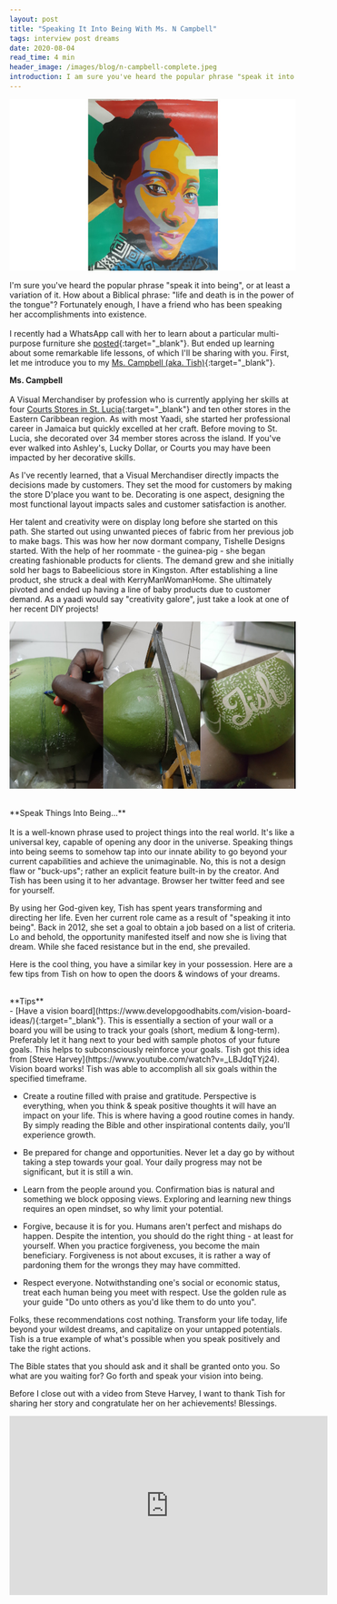 ```yaml
---
layout: post
title: "Speaking It Into Being With Ms. N Campbell"
tags: interview post dreams
date: 2020-08-04
read_time: 4 min
header_image: /images/blog/n-campbell-complete.jpeg
introduction: I am sure you've heard the popular phrase "speak it into being", or at least a variation of it. How about a Biblical phrase "life and death is in the power of the tongue"? Fortunately enough, I have a friend who has been speaking her accomplishments into existence.
---
```



!["Speak It Into Beign"](/images/blog/n-campbell-complete.jpeg)

I'm sure you've heard the popular phrase "speak it into being", or at least a variation of it. How about a Biblical phrase: "life and death is in the power of the tongue"? Fortunately enough, I have a friend who has been speaking her accomplishments into existence.
<br/>
<br/>
I recently had a WhatsApp call with her to learn about a particular multi-purpose furniture she [posted](https://twitter.com/CuteTish/status/1256266333001584642?s=20){:target="_blank"}. But ended up learning about some remarkable life lessons, of which I'll be sharing with you. First, let me introduce you to my [Ms. Campbell (aka. Tish)](https://twitter.com/CuteTish){:target="_blank"}. 


**Ms. Campbell**
<br/>
<br/>
A Visual Merchandiser by profession who is currently applying her skills at four [Courts Stores in St. Lucia](https://www.shopcourts.com/stlucia/){:target="_blank"} and ten other stores in the Eastern Caribbean region.
As with most Yaadi, she started her professional career in Jamaica but quickly excelled at her craft. Before moving to St. Lucia, she decorated over 34 member stores across the island. If you've ever walked into Ashley's, Lucky Dollar, or Courts you may have been impacted by her decorative skills.    

As I've recently learned, that a Visual Merchandiser directly impacts the decisions made by customers. They set the mood for customers by making the store D'place you want to be. Decorating is one aspect, designing the most functional layout impacts sales and customer satisfaction is another.

Her talent and creativity were on display long before she started on this path. She started out using unwanted pieces of fabric from her previous job to make bags. This was how her now dormant company, Tishelle Designs started. With the help of her roommate - the guinea-pig - she began creating fashionable products for clients. The demand grew and she initially sold her bags to Babeelicious store in Kingston. After establishing a line product, she struck a deal with KerryManWomanHome. She ultimately pivoted and ended up having a line of baby products due to customer demand. As a yaadi would say "creativity galore", just take a look at one of her recent DIY projects!

!["Example Of Her Work"](/images/blog/tish-cb-combined.jpeg) 

<br/>
**Speak Things Into Being...**
<br/>
<br/>
It is a well-known phrase used to project things into the real world. It's like a universal key, capable of opening any door in the universe. Speaking things into being seems to somehow tap into our innate ability to go beyond your current capabilities and achieve the unimaginable. No, this is not a design flaw or "buck-ups"; rather an explicit feature built-in by the creator. And Tish has been using it to her advantage. Browser her twitter feed and see for yourself. 

By using her God-given key, Tish has spent years transforming and directing her life. Even her current role came as a result of "speaking it into being". Back in 2012, she set a goal to obtain a job based on a list of criteria. Lo and behold, the opportunity manifested itself and now she is living that dream. While she faced resistance but in the end, she prevailed.

Here is the cool thing, you have a similar key in your possession. Here are a few tips from Tish on how to open the doors & windows of your dreams.

<br/>
**Tips**
<br/>
- [Have a vision board](https://www.developgoodhabits.com/vision-board-ideas/){:target="_blank"}. This is essentially a section of your wall or a board you will be using to track your goals (short, medium & long-term). Preferably let it hang next to your bed with sample photos of your future goals. This helps to subconsciously reinforce your goals. Tish got this idea from [Steve Harvey](https://www.youtube.com/watch?v=_LBJdqTYj24). 
Vision board works! Tish was able to accomplish all six goals within the specified timeframe.


- Create a routine filled with praise and gratitude. Perspective is everything, when you think & speak positive thoughts it will have an impact on your life. This is where having a good routine comes in handy. By simply reading the Bible and other inspirational contents daily, you'll experience growth.

- Be prepared for change and opportunities. Never let a day go by without taking a step towards your goal. Your daily progress may not be significant, but it is still a win.

- Learn from the people around you. Confirmation bias is natural and something we block opposing views. Exploring and learning new things requires an open mindset, so why limit your potential.


- Forgive, because it is for you. Humans aren't perfect and mishaps do happen. Despite the intention, you should do the right thing - at least for yourself. When you practice forgiveness, you become the main beneficiary. Forgiveness is not about excuses, it is rather a way of pardoning them for the wrongs they may have committed.  

- Respect everyone. Notwithstanding one's social or economic status, treat each human being you meet with respect. Use the golden rule as your guide "Do unto others as you'd like them to do unto you". 


Folks, these recommendations cost nothing. Transform your life today, life beyond your wildest dreams, and capitalize on your untapped potentials. Tish is a true example of what's possible when you speak positively and take the right actions. 

The Bible states that you should ask and it shall be granted onto you. So what are you waiting for? Go forth and speak your vision into being. 

Before I close out with a video from Steve Harvey, I want to thank Tish for sharing her story and congratulate her on her achievements! Blessings.

<iframe width="560" height="315" src="https://www.youtube.com/embed/DlMAIYd7-J4" frameborder="0" allow="accelerometer; autoplay; encrypted-media; gyroscope; picture-in-picture" allowfullscreen></iframe>